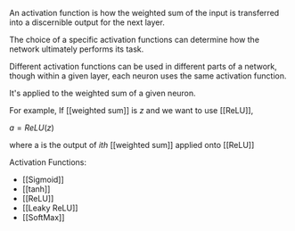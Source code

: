 An activation function is how the weighted sum of the input is transferred into a discernible output for the next layer.

The choice of a specific activation functions can determine how the network ultimately performs its task. 

Different activation functions can be used in different parts of a network, though within a given layer, each neuron uses the same activation function.

It's applied to the weighted sum of a given neuron.

For example, If [[weighted sum]] is $z$ and we want to use [[ReLU]],

$a = ReLU(z)$

where a is the output of $ith$ [[weighted sum]] applied onto [[ReLU]]

Activation Functions:
- [[Sigmoid]]
- [[tanh]]
- [[ReLU]]
- [[Leaky ReLU]]
- [[SoftMax]]